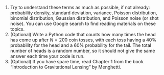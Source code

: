 1. Try to understand these terms as much as possible, if not already: probability 
density, standard deviation, variance, Poisson distribution, binomial distribution, Gaussian distribution, and Poisson noise (or shot noise). You can use Google search to find reading materials on these topics.
2. (Optional) Write a Python code that counts how many times the head has come up 
after $N = 200$ coin tosses, with each toss having a 40% probability for the head and a 60% probability for the tail. The total number of heads is a random number, so it should not give the same answer each time your code is run.
3. (Optional) If you have spare time, read Chapter 1 from the book “Introduction to 
   Gravitational Lensing” by Menghetti.
